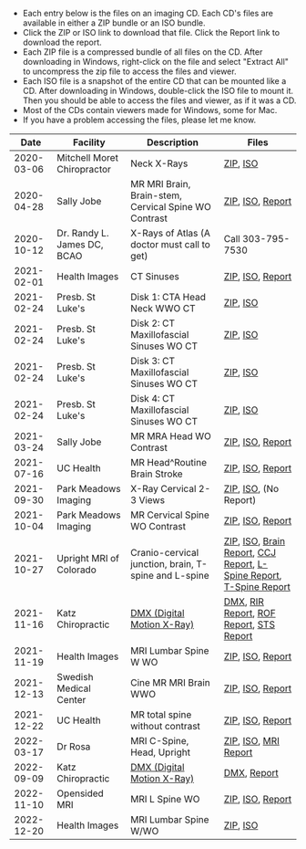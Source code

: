 - Each entry below is the files on an imaging CD. Each CD's files are available in either a ZIP bundle or an ISO bundle.
- Click the ZIP or ISO link to download that file. Click the Report link to download the report.
- Each ZIP file is a compressed bundle of all files on the CD. After downloading in Windows, right-click on the file and select "Extract All" to uncompress the zip file to access the files and viewer.
- Each ISO file is a snapshot of the entire CD that can be mounted like a CD. After downloading in Windows, double-click the ISO file to mount it. Then you should be able to access the files and viewer, as if it was a CD.
- Most of the CDs contain viewers made for Windows, some for Mac.
- If you have a problem accessing the files, please let me know.

| Date | Facility | Description | Files |
| ----- | ----- | ----- | ----- |
| 2020-03-06 | Mitchell Moret Chiropractor | Neck X-Rays | [ZIP](https://www.dropbox.com/s/66yewragf7wclit/2020-03-06%20Mitchell%20Moret%20Chiropractor%20-%20Neck%20XRays.zip?dl=1), [ISO](https://www.dropbox.com/s/ipqyweqkkv805mv/2020-03-06%20Mitchell%20Moret%20Chiropractor%20-%20Neck%20XRays.iso?dl=1) |
| 2020-04-28 | Sally Jobe | MR MRI Brain, Brain-stem, Cervical Spine WO Contrast | [ZIP](https://www.dropbox.com/s/bibiourz1fg7lt2/2020-04-28%20Sally%20Jobe%20-%20MR%20MRI%20BRAIN%20%26%20BRAIN-STEM%20WO%20CONTRAST%2C%20CERVICAL%20SPINE%20WO%20CONSTRAST.zip?dl=1), [ISO](https://www.dropbox.com/s/dy6w9upn9p2781z/2020-04-28%20Sally%20Jobe%20-%20MR%20MRI%20BRAIN%20%26%20BRAIN-STEM%20WO%20CONTRAST%2C%20CERVICAL%20SPINE%20WO%20CONSTRAST.iso?dl=1), [Report](https://www.dropbox.com/s/atg34ct5klyxrgk/2020-04-28%20Sally%20Jobe%20-%20MR%20MRI%20BRAIN%20%26%20BRAIN-STEM%20WO%20CONTRAST%2C%20CERVICAL%20SPINE%20WO%20CONSTRAST%20-%20Report.pdf?dl=1) |
| 2020-10-12 | Dr. Randy L. James DC, BCAO | X-Rays of Atlas (A doctor must call to get) | Call 303-795-7530 |
| 2021-02-01 | Health Images | CT Sinuses | [ZIP](https://www.dropbox.com/s/qvsj12gsdnzcw2u/2021-02-01%20Health%20Images%20-%20CT%20Sinuses.zip?dl=1), [ISO](https://www.dropbox.com/s/hpauzdy3wmyb9zj/2021-02-01%20Health%20Images%20-%20CT%20Sinuses.iso?dl=1), [Report](https://www.dropbox.com/s/gdak4muv32kjgkz/2021-02-01%20Health%20Images%20-%20CT%20Sinuses%20-%20Report.pdf?dl=1) |
| 2021-02-24 | Presb. St Luke's | Disk 1: CTA Head Neck WWO CT | [ZIP](https://www.dropbox.com/s/fnkldridliyn9lw/2021-02-24%20PSL%20-%20Disk%201%20-%20CTA%20HEAD%20NECK%20WWO%20CT.zip?dl=1), [ISO](https://www.dropbox.com/s/vwjtnmojhxsm1m5/2021-02-24%20PSL%20-%20Disk%201%20-%20CTA%20HEAD%20NECK%20WWO%20CT.iso?dl=1) |
| 2021-02-24 | Presb. St Luke's | Disk 2: CT Maxillofascial Sinuses WO CT | [ZIP](https://www.dropbox.com/s/fl2kbpid87f6p20/2021-02-24%20PSL%20-%20Disk%202%20-%20CT%20MAXILLOFASCIAL%20SINUSES%20WO%20CT.zip?dl=1), [ISO](https://www.dropbox.com/s/ifwx13ovy57s9gb/2021-02-24%20PSL%20-%20Disk%202%20-%20CT%20MAXILLOFASCIAL%20SINUSES%20WO%20CT.iso?dl=1) |
| 2021-02-24 | Presb. St Luke's | Disk 3: CT Maxillofascial Sinuses WO CT | [ZIP](https://www.dropbox.com/s/i79748cnpiij305/2021-02-24%20PSL%20-%20Disk%203%20-%20CT%20MAXILLOFASCIAL%20SINUSES%20WO%20CT.zip?dl=1), [ISO](https://www.dropbox.com/s/sm8hjt0nk7t8re0/2021-02-24%20PSL%20-%20Disk%203%20-%20CT%20MAXILLOFASCIAL%20SINUSES%20WO%20CT.iso?dl=1) |
| 2021-02-24 | Presb. St Luke's | Disk 4: CT Maxillofascial Sinuses WO CT | [ZIP](https://www.dropbox.com/s/t92qanazwe14zxq/2021-02-24%20PSL%20-%20Disk%204%20-%20CT%20MAXILLOFASCIAL%20SINUSES%20WO%20CT.zip?dl=1), [ISO](https://www.dropbox.com/s/8tscvt6w64twhwh/2021-02-24%20PSL%20-%20Disk%204%20-%20CT%20MAXILLOFASCIAL%20SINUSES%20WO%20CT.iso?dl=1) |
| 2021-03-24 | Sally Jobe | MR MRA Head WO Contrast | [ZIP](https://www.dropbox.com/s/dnjmj3jxkiug1mp/2021-03-24%20Sally%20Jobe%20-%20MR%20MRA%20HEAD%20WO%20CONTRAST.zip?dl=1), [ISO](https://www.dropbox.com/s/soyf2ms5a5jtwh3/2021-03-24%20Sally%20Jobe%20-%20MR%20MRA%20HEAD%20WO%20CONTRAST.iso?dl=1), [Report](https://www.dropbox.com/s/dx7wmjwu1p3oxh5/2021-03-24%20Sally%20Jobe%20-%20MR%20MRA%20HEAD%20WO%20CONTRAST.pdf?dl=1) |
| 2021-07-16 | UC Health | MR Head^Routine Brain Stroke | [ZIP](https://www.dropbox.com/s/x7t83mig23s1mxc/2021-07-16%20UC%20Health%20-%20MR%20HEAD%5EROUTINE%20BRAIN%20STROKE.zip?dl=1), [ISO](https://www.dropbox.com/s/natx100oope3c4h/2021-07-16%20UC%20Health%20-%20MR%20HEAD%5EROUTINE%20BRAIN%20STROKE.iso?dl=1), [Report](https://www.dropbox.com/s/4jrwxcwy17bsp64/2021-07-16%20UC%20Health%20-%20MR%20HEAD%5EROUTINE%20BRAIN%20STROKE.pdf?dl=1) |
| 2021-09-30 | Park Meadows Imaging | X-Ray Cervical 2-3 Views | [ZIP](https://www.dropbox.com/s/9sbulspv813z33y/2021-09-30%20Park%20Meadows%20Imaging%20-%20X-RAY%20CERVICAL%202-3%20VIEWS.zip?dl=1), [ISO](https://www.dropbox.com/s/l8y013sa5r5xo2k/2021-09-30%20Park%20Meadows%20Imaging%20-%20X-RAY%20CERVICAL%202-3%20VIEWS.iso?dl=1), (No Report) |
| 2021-10-04 | Park Meadows Imaging | MR Cervical Spine WO Contrast | [ZIP](https://www.dropbox.com/s/d9ygf041eaprb57/2021-10-04%20Park%20Meadows%20Imaging%20-%20MR%20Cervical%20Spine%20WO%20Contrast.zip?dl=1), [ISO](https://www.dropbox.com/s/0303m8bpaecf4nn/2021-10-04%20Park%20Meadows%20Imaging%20-%20MR%20Cervical%20Spine%20WO%20Contrast.iso?dl=1), [Report](https://www.dropbox.com/s/z6s12co1xoolaol/2021-10-04%20Park%20Meadows%20Imaging%20-%20MR%20Cervical%20Spine%20WO%20Contrast.pdf?dl=1) |
| 2021-10-27 | Upright MRI of Colorado | Cranio-cervical junction, brain, T-spine and L-spine | [ZIP](https://www.dropbox.com/s/gmu8n9yloqnw7vk/2021-10-27%20Upright%20MRI%20of%20Colorado%20-%20CCJ%2C%20Brain%2C%20T-spine%20and%20L-spine.zip?dl=1), [ISO](https://www.dropbox.com/s/xjycgl318mdqfh6/2021-10-27%20Upright%20MRI%20of%20Colorado%20-%20CCJ%2C%20Brain%2C%20T-spine%20and%20L-spine.iso?dl=1), [Brain Report](https://www.dropbox.com/s/evuyovgkkzi3h66/2021-10-27%20Upright%20MRI%20-%20BRAIN.pdf?dl=1), [CCJ Report](https://www.dropbox.com/s/d2cta0j4fwc8kla/2021-10-27%20Upright%20MRI%20-%20CCJ.pdf?dl=1), [L-Spine Report](https://www.dropbox.com/s/mev8cwu8pq8tpxe/2021-10-27%20Upright%20MRI%20-%20LSPINE.pdf?dl=1), [T-Spine Report](https://www.dropbox.com/s/3mkof422w7d29r5/2021-10-27%20Upright%20MRI%20-%20TSPINE.pdf?dl=1) |
| 2021-11-16 | Katz Chiropractic | [DMX (Digital Motion X-Ray)](https://www.dropbox.com/s/748ie07k6s6sqmt/Ashburn%2C%20Trent%20DMX.avi?dl=1) | [DMX](https://www.dropbox.com/s/pqi7klfkmr2mnut/2021-11-16%20Katz%20Chirpractic%20-%20DMX.avi?dl=1), [RIR Report](https://www.dropbox.com/s/ll74lou4ciatxu1/2021-11-16%20Katz%20Chirpractic%20-%20Radiographic%20Impression%20Report.pdf?dl=1), [ROF Report](https://www.dropbox.com/s/ciuj32hajp5xw2g/2021-11-16%20Katz%20Chirpractic%20-%20Report%20of%20Findings.pdf?dl=1), [STS Report](https://www.dropbox.com/s/rqjid532rpbt3m4/2021-11-16%20Katz%20Chirpractic%20-%20Summary%20Travel%20Sheet.pdf?dl=1) |
| 2021-11-19 | Health Images |  MRI Lumbar Spine W WO | [ZIP](https://www.dropbox.com/s/u4zdhxgyli5rk4p/2021-11-19%20Health%20Images%20-%20MRI%20Lumbar%20Spine%20W%20WO.zip?dl=1), [ISO](https://www.dropbox.com/s/pa56017t1cvzgk7/2021-11-19%20Health%20Images%20-%20MRI%20Lumbar%20Spine%20W%20WO.iso?dl=1), [Report](https://www.dropbox.com/s/p08datcvfhekjyi/2021-11-19%20Health%20Images%20-%20MRI%20Lumbar%20Spine%20W%20WO.pdf?dl=1) |
| 2021-12-13 | Swedish Medical Center |  Cine MR MRI Brain WWO | [ZIP](https://www.dropbox.com/s/1cwwa9g3roe7mgw/2021-12-13%20Swedish%20Medical%20Center%20-%20CINE%20MR%20MRI%20BRAIN%20WWO.zip?dl=1), [ISO](https://www.dropbox.com/s/46tjm09tix5mvbj/2021-12-13%20Swedish%20Medical%20Center%20-%20CINE%20MR%20MRI%20BRAIN%20WWO.iso?dl=1), [Report](https://www.dropbox.com/s/8maiwvjfm0arsd4/2021-12-13%20Swedish%20Medical%20Center%20-%20CINE%20MR%20MRI%20BRAIN%20WWO.pdf?dl=1) |
| 2021-12-22 | UC Health | MR total spine without contrast | [ZIP](https://www.dropbox.com/s/0jyumkvjfpanhov/2021-12-22%20UC%20Health%20-%20MR%20total%20spine%20without%20contrast.zip?dl=1), [ISO](https://www.dropbox.com/s/g1unyoeejd9n90c/2021-12-22%20UC%20Health%20-%20MR%20total%20spine%20without%20contrast.iso?dl=1), [Report](https://www.dropbox.com/s/5o4qjlo3pgyadbi/2021-12-22%20UC%20Health%20-%20MR%20total%20spine%20without%20contrast%20-%20report.pdf?dl=1) |
| 2022-03-17 | Dr Rosa | MRI C-Spine, Head, Upright | [ZIP](https://www.dropbox.com/s/u7ua1ahxntqynx7/2022-03-17%20Dr%20Rosa%20-%20MRI%20C-Spine%2C%20Head%2C%20Upright.zip?dl=1), [ISO](https://www.dropbox.com/s/eptkw9tsyeqg5ue/2022-03-17%20Dr%20Rosa%20-%20MRI%20C-Spine%2C%20Head%2C%20Upright.iso?dl=1), [MRI Report](https://www.dropbox.com/scl/fi/mr4e3vfprch1q8bntgtlw/2022-03-17-Dr-Rosa-MRI.-Report.docx?dl=1&rlkey=v00cct7dqx9e5eppkyi1a95vn) |
| 2022-09-09 | Katz Chiropractic | [DMX (Digital Motion X-Ray)](https://www.dropbox.com/s/r4g4biz901h4k9r/2022-09-09%20Katz%20Chiropractic%20-%20DMX2.avi?dl=1) | [DMX](https://www.dropbox.com/s/r4g4biz901h4k9r/2022-09-09%20Katz%20Chiropractic%20-%20DMX2.avi?dl=1), [Report](https://www.dropbox.com/s/7zjgwws3u7xs8vj/2022-09-09%20Katz%20Chiropractic%20-%20DMX2%20Report.pdf?dl=1) |
| 2022-11-10 | Opensided MRI | MRI L Spine WO | [ZIP](https://www.dropbox.com/s/i7zanjsm0qqz08x/2022-11-10%20Opensided%20MRI%20-%20L%20Spine%20WO.zip?dl=1), [ISO](https://www.dropbox.com/s/sqftyf5donzls5i/2022-11-10%20Opensided%20MRI%20-%20L%20Spine%20WO.iso?dl=1), [Report](https://www.dropbox.com/s/i7zanjsm0qqz08x/2022-11-10%20Opensided%20MRI%20-%20L%20Spine%20WO.pdf?dl=1) |
| 2022-12-20 | Health Images | MRI Lumbar Spine W/WO | [ZIP](https://www.dropbox.com/s/e43prdk435l4ebc/2022-12-20%20Health%20Images%20-%20MRI%20Lumbar%20Spine%20W%3AWO.zip?dl=1), [ISO](https://www.dropbox.com/s/bv4l097f4u6avm1/2022-12-20%20Health%20Images%20-%20MRI%20Lumbar%20Spine%20W%3AWO.iso?dl=1) |
